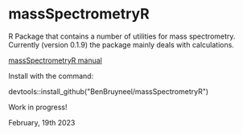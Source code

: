 # massSpectrometryR

R Package that contains a number of utilities for mass spectrometry.
Currently (version 0.1.9) the package mainly deals with calculations.

[massSpectrometryR manual](https://benbruyneel.github.io/massSpectrometryR/)

Install with the command:

devtools::install_github("BenBruyneel/massSpectrometryR")

Work in progress!

February, 19th 2023

